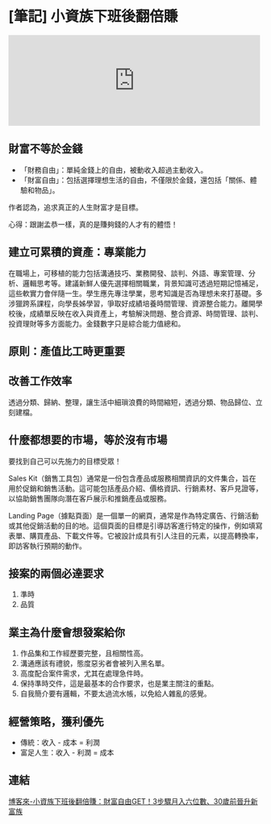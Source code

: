 # [筆記] 小資族下班後翻倍賺


<!--more-->
<iframe src="https://open.firstory.me/embed/story/cltbnrah4046j01zfh4ot4yj4" height="180" width="99%" frameborder="0" scrolling="no"></iframe>

## 財富不等於金錢

- 「財務自由」：單純金錢上的自由，被動收入超過主動收入。
- 「財富自由」：包括選擇理想生活的自由，不僅限於金錢，還包括「關係、體驗和物品」。

作者認為，追求真正的人生財富才是目標。

心得：跟謝孟恭一樣，真的是賺夠錢的人才有的體悟！

## 建立可累積的資產：專業能力

在職場上，可移植的能力包括溝通技巧、業務開發、談判、外語、專案管理、分析、邏輯思考等。建議新鮮人優先選擇相關職業，背景知識可透過短期記憶補足，這些軟實力會伴隨一生。學生應先專注學業，思考知識是否為理想未來打基礎。多涉獵跨系課程，向學長姊學習，爭取好成績培養時間管理、資源整合能力。離開學校後，成績單反映在收入與資產上，考驗解決問題、整合資源、時間管理、談判、投資理財等多方面能力。金錢數字只是綜合能力值總和。

## 原則：產值比工時更重要

## 改善工作效率

透過分類、歸納、整理，讓生活中細瑣浪費的時間縮短，透過分類、物品歸位、立刻建檔。

## 什麼都想要的市場，等於沒有市場

要找到自己可以先施力的目標受眾！

Sales Kit（銷售工具包）通常是一份包含產品或服務相關資訊的文件集合，旨在用於促銷和銷售活動。這可能包括產品介紹、價格資訊、行銷素材、客戶見證等，以協助銷售團隊向潛在客戶展示和推銷產品或服務。

Landing Page（據點頁面）是一個單一的網頁，通常是作為特定廣告、行銷活動或其他促銷活動的目的地。這個頁面的目標是引導訪客進行特定的操作，例如填寫表單、購買產品、下載文件等。它被設計成具有引人注目的元素，以提高轉換率，即訪客執行預期的動作。

## 接案的兩個必達要求

1. 準時
2. 品質

## 業主為什麼會想發案給你

1. 作品集和工作經歷要完整，且相關性高。
2. 溝通應該有禮貌，態度惡劣者會被列入黑名單。
3. 高度配合案件需求，尤其在處理急件時。
4. 保持準時交件，這是最基本的合作要求，也是業主關注的重點。
5. 自我簡介要有邏輯，不要太過流水帳，以免給人雜亂的感覺。

## 經營策略，獲利優先

- 傳統：收入 - 成本 = 利潤
- 富足人生：收入 - 利潤 = 成本

## 連結

[博客來-小資族下班後翻倍賺：財富自由GET！3步驟月入六位數、30歲前晉升新富族](https://www.books.com.tw/products/0010897733 "‌")

